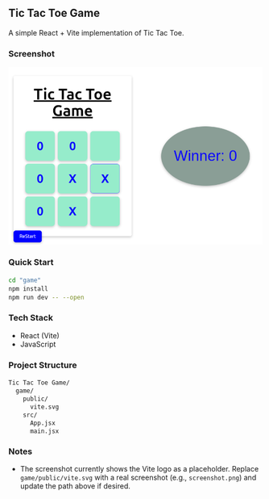 ## Tic Tac Toe Game

A simple React + Vite implementation of Tic Tac Toe.

### Screenshot

![App Screenshot](game/public/Screenshot.png)

### Quick Start

```bash
cd "game"
npm install
npm run dev -- --open
```

### Tech Stack

- React (Vite)
- JavaScript

### Project Structure

```
Tic Tac Toe Game/
  game/
    public/
      vite.svg
    src/
      App.jsx
      main.jsx
```

### Notes

- The screenshot currently shows the Vite logo as a placeholder. Replace `game/public/vite.svg` with a real screenshot (e.g., `screenshot.png`) and update the path above if desired.


